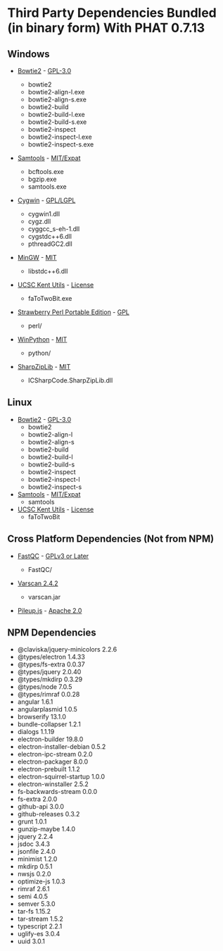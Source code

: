 # Third Party Dependencies Bundled (in binary form) With PHAT 0.7.13

## Windows
- [Bowtie2](http://bowtie-bio.sourceforge.net/bowtie2/index.shtml) - [GPL-3.0](https://github.com/BenLangmead/bowtie2/blob/master/LICENSE)
    - bowtie2
    - bowtie2-align-l.exe
    - bowtie2-align-s.exe
    - bowtie2-build
    - bowtie2-build-l.exe
    - bowtie2-build-s.exe
    - bowtie2-inspect
    - bowtie2-inspect-l.exe
    - bowtie2-inspect-s.exe
- [Samtools](http://www.htslib.org/) - [MIT/Expat](https://github.com/samtools/samtools/blob/develop/LICENSE)
    - bcftools.exe
    - bgzip.exe
    - samtools.exe
- [Cygwin](https://cygwin.com/) - [GPL/LGPL](https://cygwin.com/licensing.html)
    - cygwin1.dll
    - cygz.dll
    - cyggcc_s-eh-1.dll
    - cygstdc++6.dll
    - pthreadGC2.dll
- [MinGW](http://www.mingw.org/) - [MIT](https://sourceforge.net/p/mingw/mingw-org-wsl/ci/21762bb4a1bd0c88c38eead03f59e8d994349e83/tree/LICENSE)
    - libstdc++6.dll
- [UCSC Kent Utils](http://genome-source.cse.ucsc.edu/gitweb/?p=kent.git;a=tree;f=src/utils;h=7e6cf8a566bedcec93b353bb72635f7b9c66b2a4;hb=HEAD) - [License](http://genome-source.cse.ucsc.edu/gitweb/?p=kent.git;a=blob;f=src/utils/LICENSE;h=e850d1163ab35bf94d486a2bb60df165ff4a01bc;hb=HEAD)
    - faToTwoBit.exe
- [Strawberry Perl Portable Edition](http://strawberryperl.com/) - [GPL]()
    - perl/

- [WinPython](https://winpython.github.io/) - [MIT](https://github.com/winpython/winpython/blob/master/LICENSE)
    - python/
- [SharpZipLib](https://icsharpcode.github.io/SharpZipLib/) - [MIT](https://github.com/icsharpcode/SharpZipLib/blob/master/LICENSE.txt)
    - ICSharpCode.SharpZipLib.dll


## Linux
- [Bowtie2](http://bowtie-bio.sourceforge.net/bowtie2/index.shtml) - [GPL-3.0](https://github.com/BenLangmead/bowtie2/blob/master/LICENSE)
    - bowtie2
    - bowtie2-align-l
    - bowtie2-align-s
    - bowtie2-build
    - bowtie2-build-l
    - bowtie2-build-s
    - bowtie2-inspect
    - bowtie2-inspect-l
    - bowtie2-inspect-s
- [Samtools](http://www.htslib.org/) - [MIT/Expat](https://github.com/samtools/samtools/blob/develop/LICENSE)
    - samtools
- [UCSC Kent Utils](http://genome-source.cse.ucsc.edu/gitweb/?p=kent.git;a=tree;f=src/utils;h=7e6cf8a566bedcec93b353bb72635f7b9c66b2a4;hb=HEAD) - [License](http://genome-source.cse.ucsc.edu/gitweb/?p=kent.git;a=blob;f=src/utils/LICENSE;h=e850d1163ab35bf94d486a2bb60df165ff4a01bc;hb=HEAD)
    - faToTwoBit

## Cross Platform Dependencies (Not from NPM)
- [FastQC](https://www.bioinformatics.babraham.ac.uk/projects/fastqc/) - [GPLv3 or Later](https://www.gnu.org/copyleft/gpl.html)
    - FastQC/
- [Varscan 2.4.2](http://dkoboldt.github.io/varscan/)
    - varscan.jar

- [Pileup.js](https://github.com/hammerlab/pileup.js) - [Apache 2.0](https://github.com/hammerlab/pileup.js/blob/master/LICENSE)

## NPM Dependencies
- @claviska/jquery-minicolors 2.2.6  
- @types/electron  1.4.33  
- @types/fs-extra  0.0.37  
- @types/jquery 2.0.40  
- @types/mkdirp 0.3.29  
- @types/node 7.0.5  
- @types/rimraf  0.0.28  
- angular 1.6.1  
- angularplasmid 1.0.5  
- browserify 13.1.0  
- bundle-collapser 1.2.1  
- dialogs 1.1.19  
- electron-builder 19.8.0  
- electron-installer-debian 0.5.2  
- electron-ipc-stream 0.2.0  
- electron-packager 8.0.0  
- electron-prebuilt 1.1.2  
- electron-squirrel-startup 1.0.0  
- electron-winstaller 2.5.2  
- fs-backwards-stream  0.0.0  
- fs-extra 2.0.0  
- github-api 3.0.0  
- github-releases 0.3.2  
- grunt 1.0.1  
- gunzip-maybe 1.4.0  
- jquery 2.2.4  
- jsdoc 3.4.3  
- jsonfile 2.4.0  
- minimist 1.2.0  
- mkdirp 0.5.1  
- nwsjs 0.2.0  
- optimize-js 1.0.3  
- rimraf 2.6.1  
- semi 4.0.5  
- semver 5.3.0  
- tar-fs 1.15.2  
- tar-stream 1.5.2  
- typescript 2.2.1  
- uglify-es  3.0.4  
- uuid 3.0.1